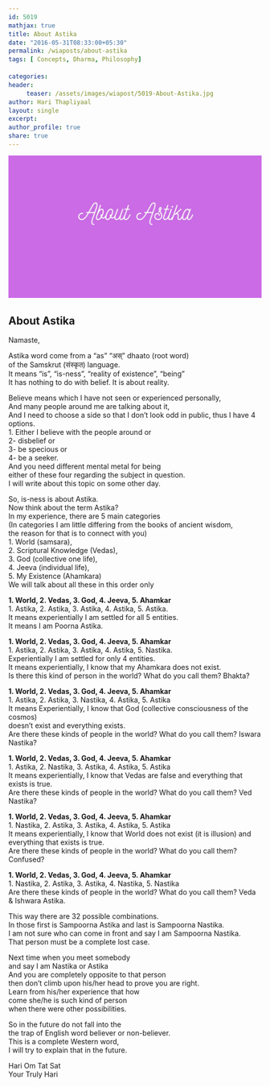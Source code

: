 ```yaml
--- 
id: 5019
mathjax: true  
title: About Astika
date: "2016-05-31T08:33:00+05:30"
permalink: /wiaposts/about-astika
tags: [ Concepts, Dharma, Philosophy]    

categories: 
header:
     teaser: /assets/images/wiapost/5019-About-Astika.jpg
author: Hari Thapliyaal 
layout: single 
excerpt:  
author_profile: true 
share: true 
---
```


![About Astika](/assets/images/wiapost/5019-About-Astika.jpg)     

## About Astika

    
Namaste,    
    
Astika word come from a “as” “अस्” dhaato (root word)     
of the Samskrut (संस्कृत) language.     
It means “is”, “is-ness”, “reality of existence”, “being”     
It has nothing to do with belief. It is about reality.    
    
Believe means which I have not seen or experienced personally,     
And many people around me are talking about it,     
And I need to choose a side so that I don’t look odd in public, thus I have 4 options.     
1\. Either I believe with the people around or     
2- disbelief or     
3- be specious or     
4- be a seeker.     
And you need different mental metal for being     
either of these four regarding the subject in question.     
I will write about this topic on some other day.    
    
So, is-ness is about Astika.     
Now think about the term Astika?     
In my experience, there are 5 main categories     
(In categories I am little differing from the books of ancient wisdom,     
the reason for that is to connect with you)     
1\. World (samsara),     
2\. Scriptural Knowledge (Vedas),     
3\. God (collective one life),     
4\. Jeeva (individual life),     
5\. My Existence (Ahamkara)     
We will talk about all these in this order only    
    
**1. World, 2. Vedas, 3. God, 4. Jeeva, 5. Ahamkar**     
1\. Astika, 2. Astika, 3. Astika, 4. Astika, 5. Astika.     
It means experientially I am settled for all 5 entities.     
It means I am Poorna Astika.    
    
**1. World, 2. Vedas, 3. God, 4. Jeeva, 5. Ahamkar**     
1\. Astika, 2. Astika, 3. Astika, 4. Astika, 5. Nastika.     
Experientially I am settled for only 4 entities.     
It means experientially, I know that my Ahamkara does not exist.     
Is there this kind of person in the world? What do you call them? Bhakta?    
    
**1. World, 2. Vedas, 3. God, 4. Jeeva, 5. Ahamkar**     
1\. Astika, 2. Astika, 3. Nastika, 4. Astika, 5. Astika     
It means Experientially, I know that God (collective consciousness of the cosmos)     
doesn’t exist and everything exists.     
Are there these kinds of people in the world? What do you call them? Iswara Nastika?    
    
**1. World, 2. Vedas, 3. God, 4. Jeeva, 5. Ahamkar**     
1\. Astika, 2. Nastika, 3. Astika, 4. Astika, 5. Astika     
It means experientially, I know that Vedas are false and everything that exists is true.     
Are there these kinds of people in the world? What do you call them? Ved Nastika?    
    
**1. World, 2. Vedas, 3. God, 4. Jeeva, 5. Ahamkar**     
1\. Nastika, 2. Astika, 3. Astika, 4. Astika, 5. Astika     
It means experientially, I know that World does not exist (it is illusion) and everything that exists is true.     
Are there these kinds of people in the world? What do you call them? Confused?    
    
**1. World, 2. Vedas, 3. God, 4. Jeeva, 5. Ahamkar**     
1\. Nastika, 2. Astika, 3. Astika, 4. Nastika, 5. Nastika     
Are there these kinds of people in the world? What do you call them? Veda &amp; Ishwara Astika.    
    
This way there are 32 possible combinations.     
In those first is Sampoorna Astika and last is Sampoorna Nastika.     
I am not sure who can come in front and say I am Sampoorna Nastika.     
That person must be a complete lost case.    
    
Next time when you meet somebody     
and say I am Nastika or Astika     
And you are completely opposite to that person     
then don’t climb upon his/her head to prove you are right.     
Learn from his/her experience that how     
come she/he is such kind of person     
when there were other possibilities.    
    
So in the future do not fall into the     
the trap of English word believer or non-believer.     
This is a complete Western word,     
I will try to explain that in the future.    
    
Hari Om Tat Sat     
Your Truly Hari    
